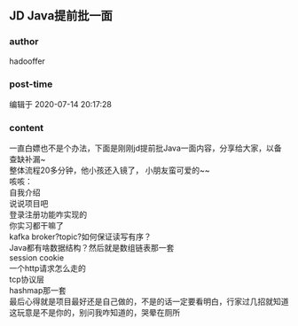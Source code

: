 ## JD Java提前批一面
### author 
hadooffer
### post-time 

编辑于  2020-07-14 20:17:28
### content 
<div class="post-topic-des nc-post-content">
 <div>
  一直白嫖也不是个办法，下面是刚刚jd提前批Java一面内容，分享给大家，以备查缺补漏~
 </div>
 <div>
  整体流程20多分钟，他小孩还入镜了， 小朋友蛮可爱的~~
 </div>
 <div>
  咳咳：
 </div>
 <div>
  自我介绍
 </div>
 <div>
  说说项目吧
 </div>
 <div>
  登录注册功能咋实现的
 </div>
 <div>
  你实习都干嘛了
 </div>
 <div>
  kafka broker?topic?如何保证读写有序？
 </div>
 <div>
  Java都有啥数据结构？然后就是数组链表那一套
 </div>
 <div>
  session cookie
 </div>
 <div>
  一个http请求怎么走的
 </div>
 <div>
  tcp协议层
 </div>
 <div>
  hashmap那一套
 </div>
 <div>
  最后心得就是项目最好还是自己做的，不是的话一定要看明白，行家过几招就知道这玩意是不是你的，别问我咋知道的，哭晕在厕所
 </div>
 <div>
  <br/>
 </div>
</div>
